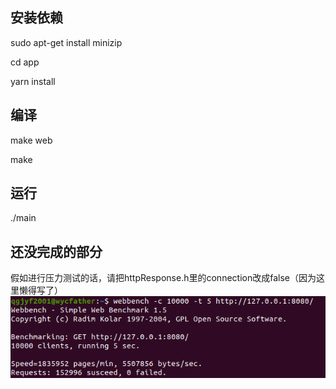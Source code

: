 ## 安装依赖
sudo apt-get install minizip

cd app

yarn install

## 编译
make web

make

## 运行
./main

## 还没完成的部分
假如进行压力测试的话，请把httpResponse.h里的connection改成false（因为这里懒得写了）
![压力测试](https://github.com/qgjyf2001/CppHttpServer/blob/master/pressureTest.png)